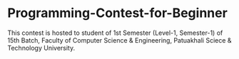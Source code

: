 # Programming-Contest-for-Beginner
This contest is hosted to student of 1st Semester (Level-1, Semester-1) of 15th Batch, Faculty of Computer Science &amp; Engineering, Patuakhali Sciece &amp; Technology University.
